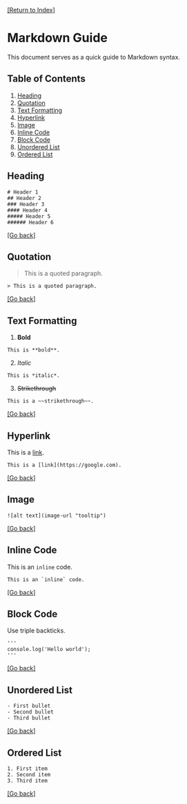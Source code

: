 [[Return to Index]](../README.md)

# Markdown Guide
This document serves as a quick guide to Markdown syntax.

## Table of Contents
1. [Heading](#heading)
2. [Quotation](#quotation)
3. [Text Formatting](#text-formatting)
4. [Hyperlink](#hyperlink)
5. [Image](#image)
6. [Inline Code](#inline-code)
7. [Block Code](#block-code)
8. [Unordered List](#unordered-list)
9. [Ordered List](#ordered-list)

## Heading
```
# Header 1
## Header 2
### Header 3
#### Header 4
##### Header 5
###### Header 6
```
[[Go back]](#table-of-contents)

## Quotation
> This is a quoted paragraph.
```
> This is a quoted paragraph.
```
[[Go back]](#table-of-contents)

## Text Formatting
1. **Bold**
```
This is **bold**.
```
2. *Italic*
```
This is *italic*.
```
3. ~~Strikethrough~~
```
This is a ~~strikethrough~~.
```
[[Go back]](#table-of-contents)

## Hyperlink
This is a [link](https://google.com).
```
This is a [link](https://google.com).
```
[[Go back]](#table-of-contents)

## Image
```
![alt text](image-url "tooltip")
```
[[Go back]](#table-of-contents)

## Inline Code
This is an `inline` code.
```
This is an `inline` code.
```
[[Go back]](#table-of-contents)

## Block Code
Use triple backticks.
```
'''
console.log('Hello world');
'''
```
[[Go back]](#table-of-contents)

## Unordered List
```
- First bullet
- Second bullet
- Third bullet
```
[[Go back]](#table-of-contents)

## Ordered List
```
1. First item
2. Second item
3. Third item
```
[[Go back]](#table-of-contents)